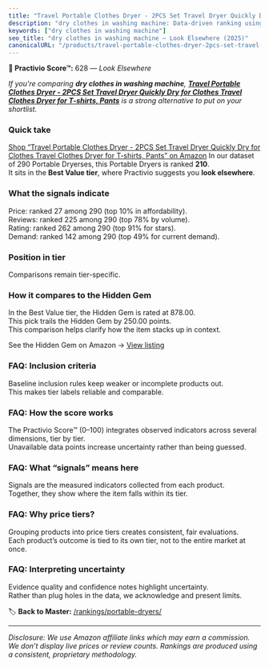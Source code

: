 ```yaml
---
title: "Travel Portable Clothes Dryer - 2PCS Set Travel Dryer Quickly Dry for Clothes Travel Clothes Dryer for T-shirts, Pants"
description: "dry clothes in washing machine: Data-driven ranking using the Practivio Score™. Positioned by quality, value, demand, findability, momentum."
keywords: ["dry clothes in washing machine"]
seo_title: "dry clothes in washing machine — Look Elsewhere (2025)"
canonicalURL: "/products/travel-portable-clothes-dryer-2pcs-set-travel-dryer-quickly-dry-for-clothes-travel-clothes-dryer-for-t-shirts-pants-B0CT2WL8DZ/"
---
```


**🚫 Practivio Score™:** 628 — _Look Elsewhere_


*If you're comparing **dry clothes in washing machine**, **[Travel Portable Clothes Dryer - 2PCS Set Travel Dryer Quickly Dry for Clothes Travel Clothes Dryer for T-shirts, Pants](https://www.amazon.com/dp/B0CT2WL8DZ?tag=practivio-20)** is a strong alternative to put on your shortlist.*
### Quick take
[Shop “Travel Portable Clothes Dryer - 2PCS Set Travel Dryer Quickly Dry for Clothes Travel Clothes Dryer for T-shirts, Pants” on Amazon](https://www.amazon.com/dp/B0CT2WL8DZ?tag=practivio-20)
In our dataset of 290 Portable Dryerses, this Portable Dryers is ranked **210**.  
It sits in the **Best Value tier**, where Practivio suggests you **look elsewhere**.

### What the signals indicate
Price: ranked 27 among 290 (top 10% in affordability).  
Reviews: ranked 225 among 290 (top 78% by volume).  
Rating: ranked 262 among 290 (top 91% for stars).  
Demand: ranked 142 among 290 (top 49% for current demand).

### Position in tier
Comparisons remain tier-specific.

### How it compares to the Hidden Gem
In the Best Value tier, the Hidden Gem is rated at 878.00.  
This pick trails the Hidden Gem by 250.00 points.  
This comparison helps clarify how the item stacks up in context.  

See the Hidden Gem on Amazon → [View listing](https://www.amazon.com/dp/B08PVYFDCK?tag=practivio-20)

### FAQ: Inclusion criteria
Baseline inclusion rules keep weaker or incomplete products out.  
This makes tier labels reliable and comparable.

### FAQ: How the score works
The Practivio Score™ (0–100) integrates observed indicators across several dimensions, tier by tier.  
Unavailable data points increase uncertainty rather than being guessed.

### FAQ: What “signals” means here
Signals are the measured indicators collected from each product.  
Together, they show where the item falls within its tier.

### FAQ: Why price tiers?
Grouping products into price tiers creates consistent, fair evaluations.  
Each product’s outcome is tied to its own tier, not to the entire market at once.

### FAQ: Interpreting uncertainty
Evidence quality and confidence notes highlight uncertainty.  
Rather than plug holes in the data, we acknowledge and present limits.


🏷️ **Back to Master:** [/rankings/portable-dryers/](/rankings/portable-dryers/)

---
_Disclosure: We use Amazon affiliate links which may earn a commission. We don’t display live prices or review counts. Rankings are produced using a consistent, proprietary methodology._
